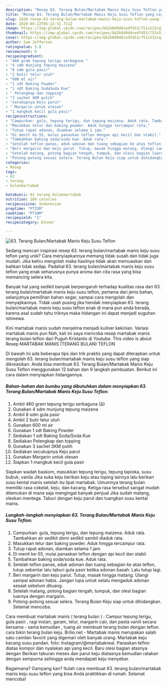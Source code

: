 ```yaml
---
description: "Resep 63. Terang Bulan/Martabak Manis Keju Susu Teflon yang Lezat"
title: "Resep 63. Terang Bulan/Martabak Manis Keju Susu Teflon yang Lezat"
slug: 1626-resep-63-terang-bulan-martabak-manis-keju-susu-teflon-yang-lezat
date: 2020-05-22T05:22:51.711Z
image: https://img-global.cpcdn.com/recipes/bb2b8d9ddcedf453/751x532cq70/63-terang-bulanmartabak-manis-keju-susu-teflon-foto-resep-utama.jpg
thumbnail: https://img-global.cpcdn.com/recipes/bb2b8d9ddcedf453/751x532cq70/63-terang-bulanmartabak-manis-keju-susu-teflon-foto-resep-utama.jpg
cover: https://img-global.cpcdn.com/recipes/bb2b8d9ddcedf453/751x532cq70/63-terang-bulanmartabak-manis-keju-susu-teflon-foto-resep-utama.jpg
author: Sam Jefferson
ratingvalue: 3.8
reviewcount: 6
recipeingredient:
- "460 gram tepung terigu serbaguna "
- "4 sdm munjung tepung maizena"
- "8 sdm gula pasir"
- "2 butir telur utuh"
- "600 ml air"
- "1 sdt Baking Powder"
- "1 sdt Baking SodaSoda Kue"
- " Pelengkap dan topping"
- "3 sachet SKM putih"
- "secukupnya Keju parut"
- " Margarin untuk olesan"
- "1 mangkuk kecil gula pasir"
recipeinstructions:
- "Campurkan: gula, tepung terigu, dan tepung maizena. Aduk rata. Tambahkan air sedikit demi sedikit sambil diaduk rata."
- "Masukkan telur dan baking powder. Aduk hingga tercampur rata."
- "Tutup rapat adonan, diamkan selama 1 jam."
- "Di menit ke-55, mulai panaskan teflon dengan api kecil dan stabil."
- "Tambahkan baking soda/soda kue. Aduk rata."
- "Setelah teflon panas, aduk adonan dan tuang sebagian ke atas teflon, tutup sebentar lalu taburi gula pasir ketika adonan basah. Lalu tutup lagi."
- "Beri margarin dan keju parut. Tutup, masak hingga matang. Ulangi sampai adonan habis. Jangan lupa untuk selalu mengaduk adonan sesaat sebelum dituang."
- "Setelah matang, potong bagian tengah, tumpuk, dan olesi bagian luarnya dengan margarin."
- "Potong-potong sesuai selera. Terang Bulan Keju siap untuk dihidangkan. Selamat mencoba."
categories:
- Resep
tags:
- 63
- terang
- bulanmartabak

katakunci: 63 terang bulanmartabak 
nutrition: 269 calories
recipecuisine: Indonesian
preptime: "PT33M"
cooktime: "PT30M"
recipeyield: "1"
recipecategory: Dinner

---
```



![63. Terang Bulan/Martabak Manis Keju Susu Teflon](https://img-global.cpcdn.com/recipes/bb2b8d9ddcedf453/751x532cq70/63-terang-bulanmartabak-manis-keju-susu-teflon-foto-resep-utama.jpg)

Sedang mencari inspirasi resep 63. terang bulan/martabak manis keju susu teflon yang unik? Cara menyiapkannya memang tidak susah dan tidak juga mudah. Jika keliru mengolah maka hasilnya tidak akan memuaskan dan bahkan tidak sedap. Padahal 63. terang bulan/martabak manis keju susu teflon yang enak seharusnya punya aroma dan cita rasa yang bisa memancing selera kita.

Banyak hal yang sedikit banyak berpengaruh terhadap kualitas rasa dari 63. terang bulan/martabak manis keju susu teflon, pertama dari jenis bahan, selanjutnya pemilihan bahan segar, sampai cara mengolah dan menyajikannya. Tidak usah pusing jika hendak menyiapkan 63. terang bulan/martabak manis keju susu teflon enak di mana pun anda berada, karena asal sudah tahu triknya maka hidangan ini dapat menjadi suguhan istimewa.

Kini martabak manis sudah menjelma menjadi kuliner kekinian. Variasi martabak manis pun Nah, kali ini saya mencoba resep martabak manis terang bulan teflon dari Puguh Kristanto di Youtube. This video is about Resep MARTABAK MANIS (TERANG BULAN) TEFLON


Di bawah ini ada beberapa tips dan trik praktis yang dapat diterapkan untuk mengolah 63. terang bulan/martabak manis keju susu teflon yang siap dikreasikan. Anda bisa membuat 63. Terang Bulan/Martabak Manis Keju Susu Teflon menggunakan 12 bahan dan 9 langkah pembuatan. Berikut ini cara dalam menyiapkan hidangannya.

<!--inarticleads1-->

##### Bahan-bahan dan bumbu yang dibutuhkan dalam menyiapkan 63. Terang Bulan/Martabak Manis Keju Susu Teflon:

1. Ambil 460 gram tepung terigu serbaguna (∆)
1. Gunakan 4 sdm munjung tepung maizena
1. Ambil 8 sdm gula pasir
1. Ambil 2 butir telur utuh
1. Gunakan 600 ml air
1. Gunakan 1 sdt Baking Powder
1. Sediakan 1 sdt Baking Soda/Soda Kue
1. Sediakan  Pelengkap dan topping
1. Gunakan 3 sachet SKM putih
1. Sediakan secukupnya Keju parut
1. Gunakan  Margarin untuk olesan
1. Siapkan 1 mangkuk kecil gula pasir


Siapkan wadah baskom, masukkan tepung terigu, tepung tapioka, susu bubuk, vanila Jika suka keju berikan keju atau toping lainnya lalu berikan susu kental manis setelah itu lipat martabak. Umumnya terang bulan memiliki rasa cokelat, keju, dan kacang. Ketiga rasa tersebut sangat mudah ditemukan di mana saja mengingat banyak penjual Jika sudah matang, oleskan mentega. Taburi dengan keju parut dan tuangkan susu kental manis. 

<!--inarticleads2-->

##### Langkah-langkah menyiapkan 63. Terang Bulan/Martabak Manis Keju Susu Teflon:

1. Campurkan: gula, tepung terigu, dan tepung maizena. Aduk rata. Tambahkan air sedikit demi sedikit sambil diaduk rata.
1. Masukkan telur dan baking powder. Aduk hingga tercampur rata.
1. Tutup rapat adonan, diamkan selama 1 jam.
1. Di menit ke-55, mulai panaskan teflon dengan api kecil dan stabil.
1. Tambahkan baking soda/soda kue. Aduk rata.
1. Setelah teflon panas, aduk adonan dan tuang sebagian ke atas teflon, tutup sebentar lalu taburi gula pasir ketika adonan basah. Lalu tutup lagi.
1. Beri margarin dan keju parut. Tutup, masak hingga matang. Ulangi sampai adonan habis. Jangan lupa untuk selalu mengaduk adonan sesaat sebelum dituang.
1. Setelah matang, potong bagian tengah, tumpuk, dan olesi bagian luarnya dengan margarin.
1. Potong-potong sesuai selera. Terang Bulan Keju siap untuk dihidangkan. Selamat mencoba.


Cara membuat martabak manis ( terang bulan ) : Campur tepung terigu, gula pasir , ragi instan, garam, telur, margarin cair, dan pasta vanili secara bersama - sama kemudian , tuang air membuat terang bulan dengan teflon. cara bikin terang bulan keju. Brilio.net - Martabak manis merupakan salah satu camilan favorit yang digemari oleh banyak orang. Martabak keju kacang susu pandan. foto: Instagram/@martabakreal. Panaskan teflon diatas kompor dan nyalakan api yang kecil. Baru olesi bagian atasnya dengan Berikan taburan meses dan parut keju diatasnya kemudian ratakan dengan sempurna sehingga anda mendapati keju menyebar. 

Bagaimana? Gampang kan? Itulah cara membuat 63. terang bulan/martabak manis keju susu teflon yang bisa Anda praktikkan di rumah. Selamat mencoba!
